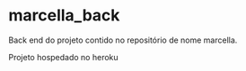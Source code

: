 # marcella_back
Back end do projeto contido no repositório de nome marcella.

Projeto hospedado no heroku
